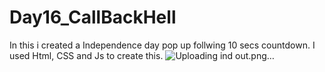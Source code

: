 # Day16_CallBackHell

In this i created a Independence day pop up follwing 10 secs countdown. I used Html, CSS and Js to create this.
![Uploading ind out.png…]()
